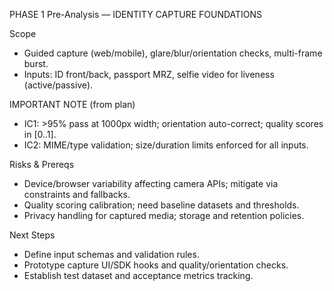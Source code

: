 PHASE 1 Pre-Analysis — IDENTITY CAPTURE FOUNDATIONS

Scope
- Guided capture (web/mobile), glare/blur/orientation checks, multi-frame burst.
- Inputs: ID front/back, passport MRZ, selfie video for liveness (active/passive).

IMPORTANT NOTE (from plan)
- IC1: >95% pass at 1000px width; orientation auto-correct; quality scores in [0..1].
- IC2: MIME/type validation; size/duration limits enforced for all inputs.

Risks & Prereqs
- Device/browser variability affecting camera APIs; mitigate via constraints and fallbacks.
- Quality scoring calibration; need baseline datasets and thresholds.
- Privacy handling for captured media; storage and retention policies.

Next Steps
- Define input schemas and validation rules.
- Prototype capture UI/SDK hooks and quality/orientation checks.
- Establish test dataset and acceptance metrics tracking.


